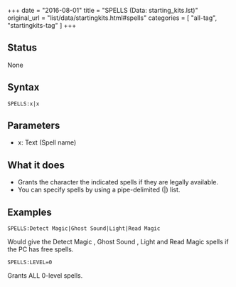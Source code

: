 +++
date = "2016-08-01"
title = "SPELLS (Data: starting_kits.lst)"
original_url = "list/data/startingkits.html#spells"
categories = [ "all-tag", "startingkits-tag" ]
+++

## Status

None

## Syntax

`SPELLS:x|x`

## Parameters

-   x: Text (Spell name)



What it does
------------

-   Grants the character the indicated spells if they are
    legally available.
-   You can specify spells by using a pipe-delimited (|) list.

Examples
--------

`SPELLS:Detect Magic|Ghost Sound|Light|Read Magic`

Would give the <span class="lstobj">Detect Magic</span> , <span
class="lstobj">Ghost Sound</span> , <span class="lstobj">Light</span>
and <span class="lstobj">Read Magic</span> spells if the PC has free
spells.

`SPELLS:LEVEL=0`

Grants ALL 0-level spells.

